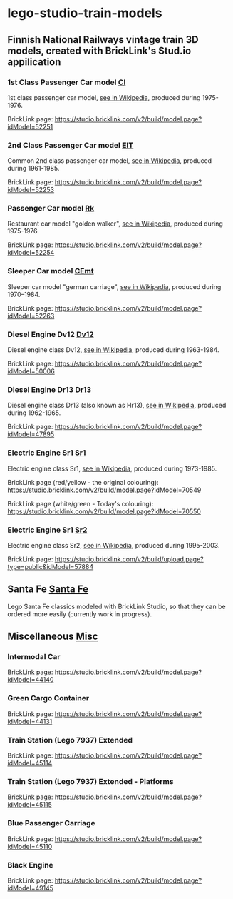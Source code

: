 # lego-studio-train-models

## Finnish National Railways vintage train 3D models, created with BrickLink's Stud.io appilication

### 1st Class Passenger Car model [CI](CI/)

1st class passenger car model, [see in Wikipedia](https://fi.wikipedia.org/wiki/Siniset_vaunut#CI), produced during 1975-1976.

BrickLink page: https://studio.bricklink.com/v2/build/model.page?idModel=52251

### 2nd Class Passenger Car model [EIT](EIT/)

Common 2nd class passenger car model, [see in Wikipedia](https://fi.wikipedia.org/wiki/Eit,_Eip,_Ep_ja_Ein), produced during 1961-1985.

BrickLink page: https://studio.bricklink.com/v2/build/model.page?idModel=52253

### Passenger Car model [Rk](Rk/)

Restaurant car model "golden walker", [see in Wikipedia](https://fi.wikipedia.org/wiki/Siniset_vaunut), produced during 1975-1976.

BrickLink page: https://studio.bricklink.com/v2/build/model.page?idModel=52254

### Sleeper Car model [CEmt](CEmt/)

Sleeper car model "german carriage", [see in Wikipedia](https://fi.wikipedia.org/wiki/Siniset_vaunut#CEmt), produced during 1970–1984.

BrickLink page: https://studio.bricklink.com/v2/build/model.page?idModel=52263

### Diesel Engine Dv12 [Dv12](Dv12)

Diesel engine class Dv12, [see in Wikipedia](https://fi.wikipedia.org/wiki/Dv12), produced during 1963-1984.

BrickLink page: https://studio.bricklink.com/v2/build/model.page?idModel=50006

### Diesel Engine Dr13 [Dr13](Dr13)

Diesel engine class Dr13 (also known as Hr13), [see in Wikipedia](https://fi.wikipedia.org/wiki/Dr13), produced during 1962-1965.

BrickLink page: https://studio.bricklink.com/v2/build/model.page?idModel=47895

### Electric Engine Sr1 [Sr1](Sr1)

Electric engine class Sr1, [see in Wikipedia](https://en.wikipedia.org/wiki/VR_Class_Sr1), produced during 1973-1985.

BrickLink page (red/yellow - the original colouring): https://studio.bricklink.com/v2/build/model.page?idModel=70549

BrickLink page (white/green - Today's colouring): https://studio.bricklink.com/v2/build/model.page?idModel=70550

### Electric Engine Sr1 [Sr2](Sr2)

Electric engine class Sr2, [see in Wikipedia](https://en.wikipedia.org/wiki/VR_Class_Sr2), produced during 1995-2003.

BrickLink page: https://studio.bricklink.com/v2/build/upload.page?type=public&idModel=57884

## Santa Fe [Santa Fe](Santa%20Fe/)

Lego Santa Fe classics modeled with BrickLink Studio, so that they can be ordered more easily (currently work in progress).

## Miscellaneous [Misc](Misc/)

### Intermodal Car

BrickLink page: https://studio.bricklink.com/v2/build/model.page?idModel=44140

### Green Cargo Container

BrickLink page: https://studio.bricklink.com/v2/build/model.page?idModel=44131

### Train Station (Lego 7937) Extended

BrickLink page: https://studio.bricklink.com/v2/build/model.page?idModel=45114

### Train Station (Lego 7937) Extended - Platforms

BrickLink page: https://studio.bricklink.com/v2/build/model.page?idModel=45115

### Blue Passenger Carriage

BrickLink page: https://studio.bricklink.com/v2/build/model.page?idModel=45110

### Black Engine

BrickLink page: https://studio.bricklink.com/v2/build/model.page?idModel=49145
